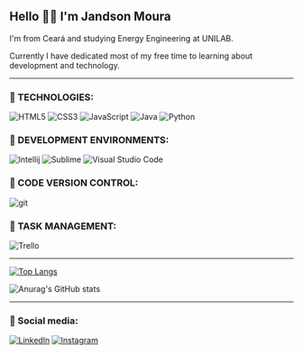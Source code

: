 ## Hello :raising_hand_man: I'm Jandson Moura
 
I'm from Ceará and studying Energy Engineering at UNILAB.

Currently I have dedicated most of my free time to learning about development and technology.
___________________________________

### :paperclip: TECHNOLOGIES: 
![HTML5](	https://img.shields.io/badge/HTML5-E34F26?style=for-the-badge&logo=html5&logoColor=white)
![CSS3](https://img.shields.io/badge/CSS3-1572B6?style=for-the-badge&logo=css3&logoColor=white)
![JavaScript](	https://img.shields.io/badge/JavaScript-F7DF1E?style=for-the-badge&logo=javascript&logoColor=black)
![Java](	https://img.shields.io/badge/Java-ED8B00?style=for-the-badge&logo=java&logoColor=white)
![Python](https://img.shields.io/badge/Python-3776AB?style=for-the-badge&logo=python&logoColor=white)

### :paperclip: DEVELOPMENT ENVIRONMENTS: 
![Intellij](https://img.shields.io/badge/IntelliJ_IDEA-000000.svg?style=for-the-badge&logo=intellij-idea&logoColor=white)
![Sublime](https://img.shields.io/badge/sublime_text-%23575757.svg?&style=for-the-badge&logo=sublime-text&logoColor=important)
![Visual Studio Code](https://img.shields.io/badge/Visual%20Studio%20Code-0078d7.svg?style=for-the-badge&logo=visual-studio-code&logoColor=white)

### :paperclip: CODE VERSION CONTROL: 
![git](https://img.shields.io/badge/GIT-E44C30?style=for-the-badge&logo=git&logoColor=white)

### :paperclip: TASK MANAGEMENT: 
![Trello](https://img.shields.io/badge/Trello-0052CC?style=for-the-badge&logo=trello&logoColor=white)
___________________________________
[![Top Langs](https://github-readme-stats.vercel.app/api/top-langs/?username=Jandson1&theme=blue-green&layout=compact)](https://github.com/anuraghazra/github-readme-stats)

![Anurag's GitHub stats](https://github-readme-stats.vercel.app/api?username=Jandson1&show_icons=true&theme=blue-green)
___________________________________
### :paperclip: Social media:
[![Linkedln](	https://img.shields.io/badge/LinkedIn-0077B5?style=for-the-badge&logo=linkedin&logoColor=white)](https://www.linkedin.com/in/jandsonmoura/)
[![Instagram](https://img.shields.io/badge/Instagram-E4405F?style=for-the-badge&logo=instagram&logoColor=white)](https://www.instagram.com/jandsonmoura1/)
